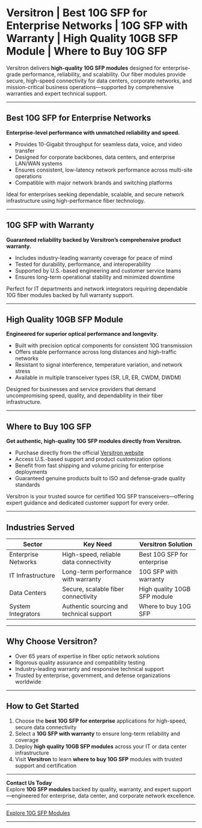 # Versitron | Best 10G SFP for Enterprise Networks | 10G SFP with Warranty | High Quality 10GB SFP Module | Where to Buy 10G SFP

Versitron delivers **high-quality 10G SFP modules** designed for enterprise-grade performance, reliability, and scalability. Our fiber modules provide secure, high-speed connectivity for data centers, corporate networks, and mission-critical business operations—supported by comprehensive warranties and expert technical support.

---

## Best 10G SFP for Enterprise Networks

**Enterprise-level performance with unmatched reliability and speed.**

- Provides 10-Gigabit throughput for seamless data, voice, and video transfer  
- Designed for corporate backbones, data centers, and enterprise LAN/WAN systems  
- Ensures consistent, low-latency network performance across multi-site operations  
- Compatible with major network brands and switching platforms  

Ideal for enterprises seeking dependable, scalable, and secure network infrastructure using high-performance fiber technology.

---

## 10G SFP with Warranty

**Guaranteed reliability backed by Versitron’s comprehensive product warranty.**

- Includes industry-leading warranty coverage for peace of mind  
- Tested for durability, performance, and interoperability  
- Supported by U.S.-based engineering and customer service teams  
- Ensures long-term operational stability and minimized downtime  

Perfect for IT departments and network integrators requiring dependable 10G fiber modules backed by full warranty support.

---

## High Quality 10GB SFP Module

**Engineered for superior optical performance and longevity.**

- Built with precision optical components for consistent 10G transmission  
- Offers stable performance across long distances and high-traffic networks  
- Resistant to signal interference, temperature variation, and network stress  
- Available in multiple transceiver types (SR, LR, ER, CWDM, DWDM)  

Designed for businesses and service providers that demand uncompromising speed, quality, and dependability in their fiber infrastructure.

---

## Where to Buy 10G SFP

**Get authentic, high-quality 10G SFP modules directly from Versitron.**

- Purchase directly from the official [Versitron website](https://www.versitron.com/collections/10gb-sfp-modules)  
- Access U.S.-based support and product customization options  
- Benefit from fast shipping and volume pricing for enterprise deployments  
- Guaranteed genuine products built to ISO and defense-grade quality standards  

Versitron is your trusted source for certified 10G SFP transceivers—offering expert guidance and dedicated customer support for every order.

---

## Industries Served

| Sector              | Key Need                                | Versitron Solution                            |
|----------------------|------------------------------------------|-----------------------------------------------|
| Enterprise Networks  | High-speed, reliable data connectivity   | Best 10G SFP for enterprise                   |
| IT Infrastructure    | Long-term performance with warranty      | 10G SFP with warranty                         |
| Data Centers         | Secure, scalable fiber connectivity      | High quality 10GB SFP module                  |
| System Integrators   | Authentic sourcing and technical support | Where to buy 10G SFP                          |

---

## Why Choose Versitron?

- Over 65 years of expertise in fiber optic network solutions  
- Rigorous quality assurance and compatibility testing  
- Industry-leading warranty and responsive technical support  
- Trusted by enterprise, government, and defense organizations worldwide  

---

## How to Get Started

1. Choose the **best 10G SFP for enterprise** applications for high-speed, secure data connectivity  
2. Select a **10G SFP with warranty** to ensure long-term reliability and coverage  
3. Deploy **high quality 10GB SFP modules** across your IT or data center infrastructure  
4. Visit **Versitron** to learn **where to buy 10G SFP** modules with trusted support and certification  

---

**Contact Us Today**  
Explore **10G SFP modules** backed by quality, warranty, and expert support—engineered for enterprise, data center, and corporate network excellence.  

---

[Explore 10G SFP Modules](https://www.versitron.com/collections/10gb-sfp-modules)

---
